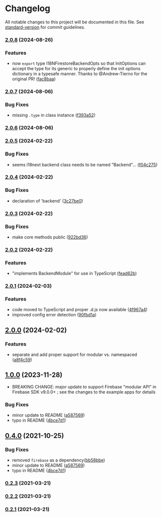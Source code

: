 # Changelog

All notable changes to this project will be documented in this file. See [standard-version](https://github.com/conventional-changelog/standard-version) for commit guidelines.

### [2.0.8](https://github.com/gregfenton/i18next-node-firestore-backend/compare/v2.0.7...v2.0.8) (2024-08-26)


### Features

* now `export` type I18NFirestoreBackendOpts so that InitOptions<T> can accept the type for its generic to properly define the init options dictionary in a typesafe manner.  Thanks to @Andrew-Tierno for the original PR! ([fac8baa](https://github.com/gregfenton/i18next-node-firestore-backend/commit/fac8baa9fc6510ab2493494b135f097b404e0a2a))

### [2.0.7](https://github.com/gregfenton/i18next-node-firestore-backend/compare/v2.0.6...v2.0.7) (2024-08-06)


### Bug Fixes

* missing `.type` in class instance ([f393a52](https://github.com/gregfenton/i18next-node-firestore-backend/commit/f393a522ba324a172ee08195fc1880011a164130))

### [2.0.6](https://github.com/gregfenton/i18next-node-firestore-backend/compare/v2.0.5...v2.0.6) (2024-08-06)

### [2.0.5](https://github.com/gregfenton/i18next-node-firestore-backend/compare/v2.0.4...v2.0.5) (2024-02-22)


### Bug Fixes

* seems i18next backend class needs to be named "Backend"... ([f04c275](https://github.com/gregfenton/i18next-node-firestore-backend/commit/f04c275e26e4cdeb6c562f28d3608cab3b68ba92))

### [2.0.4](https://github.com/gregfenton/i18next-node-firestore-backend/compare/v2.0.3...v2.0.4) (2024-02-22)


### Bug Fixes

* declaration of 'backend' ([3c27be0](https://github.com/gregfenton/i18next-node-firestore-backend/commit/3c27be0ca58352d691f6c40840f117afd3474321))

### [2.0.3](https://github.com/gregfenton/i18next-node-firestore-backend/compare/v2.0.2...v2.0.3) (2024-02-22)


### Bug Fixes

* make core methods public ([922bd36](https://github.com/gregfenton/i18next-node-firestore-backend/commit/922bd36c6f80abc308a7bd926b31840ebfae9400))

### [2.0.2](https://github.com/gregfenton/i18next-node-firestore-backend/compare/v2.0.1...v2.0.2) (2024-02-22)


### Features

* "implements BackendModule" for use in TypeScript ([fead62b](https://github.com/gregfenton/i18next-node-firestore-backend/commit/fead62bd57d352825ed508760aeecb0d4738f82c))

### [2.0.1](https://github.com/gregfenton/i18next-node-firestore-backend/compare/v2.0.0...v2.0.1) (2024-02-03)


### Features

* code moved to TypeScript and proper .d.js now available ([4f967a4](https://github.com/gregfenton/i18next-node-firestore-backend/commit/4f967a4074228799f231b8a3e388cf9213d30ef3))
* improved config error detection ([90fbd1a](https://github.com/gregfenton/i18next-node-firestore-backend/commit/90fbd1a2ef17aa5f4ffee9d01edf90f8c0cf815f))

## [2.0.0](https://github.com/gregfenton/i18next-node-firestore-backend/compare/v1.0.0...v2.0.0) (2024-02-02)


### Features

* separate and add proper support for modular vs. namespaced ([a8f4c59](https://github.com/gregfenton/i18next-node-firestore-backend/commit/a8f4c59b07c71002b8595fbb800ab6b5379f626f))

## [1.0.0](https://github.com/gregfenton/i18next-node-firestore-backend/compare/v0.2.3...v1.0.0) (2023-11-28)

* BREAKING CHANGE: major update to support Firebase "modular API" in Firebase SDK v9.0.0+ ; see the changes to the example apps for details


### Bug Fixes

* minor update to README ([a587569](https://github.com/gregfenton/i18next-node-firestore-backend/commit/a58756945e0e63bb7f7b73b533283cd703b494c8))
* typo in README ([4bce7d1](https://github.com/gregfenton/i18next-node-firestore-backend/commit/4bce7d1e69e6789089d925ac6aa3ccc56b303ec9))

## [0.4.0](https://github.com/gregfenton/i18next-node-firestore-backend/compare/v0.2.3...v0.4.0) (2021-10-25)


### Bug Fixes

* removed `firebase` as a dependency([bb58bbe](https://github.com/gregfenton/i18next-node-firestore-backend/commit/bb58bbe7325b0f08c34c82d91396cd641eab3835))
* minor update to README ([a587569](https://github.com/gregfenton/i18next-node-firestore-backend/commit/a58756945e0e63bb7f7b73b533283cd703b494c8))
* typo in README ([4bce7d1](https://github.com/gregfenton/i18next-node-firestore-backend/commit/4bce7d1e69e6789089d925ac6aa3ccc56b303ec9))

### [0.2.3](https://github.com/gregfenton/i18next-node-firestore-backend/compare/v0.2.2...v0.2.3) (2021-03-21)

### [0.2.2](https://github.com/gregfenton/i18next-node-firestore-backend/compare/v0.2.1...v0.2.2) (2021-03-21)

### [0.2.1](https://github.com/gregfenton/i18next-node-firestore-backend/compare/v0.2.0...v0.2.1) (2021-03-21)
